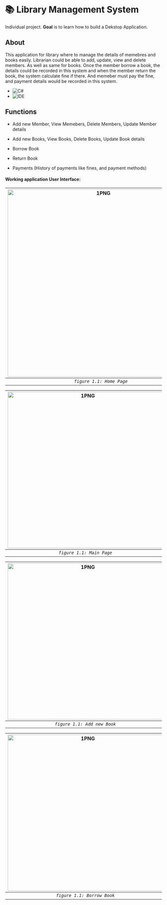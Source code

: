 # 📚 Library Management System
Individual project. 
**Goal** is to learn how to build a Dekstop Application. 

## About
This application for library where to manage the details of memebres and books easily. Librarian could be able to add, update, view and delete members. As well as same for books. Once the member borrow a book, the details could be recorded in this system and when the member return the book, the system calculate fine if there. And memeber must pay the fine, and payment details would be recorded in this system.

* ![C#](https://img.shields.io/badge/Language-C_sharp-green)
* ![IDE](https://img.shields.io/badge/IDE-Microsoft_Visual_Studio-purple)


## Functions
  
  * Add new Member, View Memebers, Delete Members, Update Member details
  
  * Add new Books, View Books, Delete Books, Update Book details
  
  * Borrow Book
  
  * Return Book 
  
  * Payments (History of payments like fines, and payment methods)
  
  #### Working application User Interface:
  
  | <img alt="1PNG" width=600 src="https://user-images.githubusercontent.com/57215584/96998502-2c052100-1551-11eb-8a24-cad6b301c918.png"> |<img  width=600 alt="2PNG" a src="https://user-images.githubusercontent.com/57215584/96998544-3e7f5a80-1551-11eb-87e1-0620d71d6c5b.png">
|:--:|:--:|
| *`figure 1.1: Home Page`* | *`figure 1.2: Login Page`* |

  | <img width=500 alt="1PNG" src="https://user-images.githubusercontent.com/57215584/96998604-58b93880-1551-11eb-889d-45a10f529c79.png"> |<img  width=500 alt="2PNG" a src="https://user-images.githubusercontent.com/57215584/96998644-6f5f8f80-1551-11eb-8d50-04621a1196f5.png">
|:--:|:--:|
| *`figure 1.1: Main Page`* | *`figure 1.2: Add new memeber`* |

  | <img width=500 alt="1PNG" src="https://user-images.githubusercontent.com/57215584/96998983-147a6800-1552-11eb-9a84-f20a54b0b1c0.png"> |<img  width=500 alt="2PNG" a src="https://user-images.githubusercontent.com/57215584/96998994-193f1c00-1552-11eb-9dc4-395030b8a295.png">
|:--:|:--:|
| *`figure 1.1: Add new Book`* | *`figure 1.2: Issue Book`* |

  | <img width=500 alt="1PNG" src="https://user-images.githubusercontent.com/57215584/96999090-42f84300-1552-11eb-8ded-ae45004368fb.png"> |<img  width=500 alt="2PNG" a src="https://user-images.githubusercontent.com/57215584/96999099-45f33380-1552-11eb-9815-2a0a6b46c476.png">
|:--:|:--:|
| *`figure 1.1: Borrow Book`* | *`figure 1.2: Payments`* |
  
